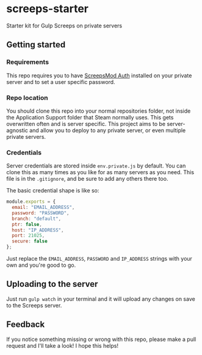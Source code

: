 # screeps-starter

Starter kit for Gulp Screeps on private servers

## Getting started

### Requirements

This repo requires you to have [ScreepsMod Auth](https://github.com/ScreepsMods/screepsmod-auth) installed on your private server and to set a user specific password.

### Repo location

You should clone this repo into your normal repositories folder, not inside the Application Support folder that Steam normally uses. This gets overwritten often and is server specific. This project aims to be server-agnostic and allow you to deploy to any private server, or even multiple private servers.

### Credentials

Server credentials are stored inside `env.private.js` by default. You can clone this as many times as you like for as many servers as you need. This file is in the `.gitignore`, and be sure to add any others there too.

The basic credential shape is like so:

```js
module.exports = {
  email: "EMAIL_ADDRESS",
  password: "PASSWORD",
  branch: "default",
  ptr: false,
  host: "IP_ADDRESS",
  port: 21025,
  secure: false
};
```

Just replace the `EMAIL_ADDRESS`, `PASSWORD` and `IP_ADDRESS` strings with your own and you're good to go.

## Uploading to the server

Just run `gulp watch` in your terminal and it will upload any changes on save to the Screeps server.

## Feedback

If you notice something missing or wrong with this repo, please make a pull request and I'll take a look! I hope this helps!

